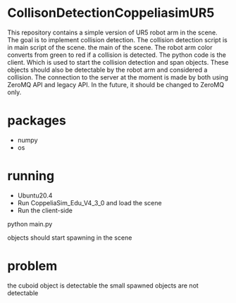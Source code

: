 # CollisonDetectionCoppeliasimUR5
This repository contains a simple version of UR5 robot arm in the scene. The goal is to implement collision detection. The collision detection script is in main script of the scene. the main of the scene.
The robot arm color converts from green to red if a collision is detected. 
The python code is the client. Which is used to start the collision detection and span objects. These objects should also be detectable by the robot arm and considered a collision.
The connection to the server at the moment is made by both using ZeroMQ API and legacy API. In the future, it should be changed to ZeroMQ only.


# packages
- numpy
- os 

# running 
- Ubuntu20.4
- Run CoppeliaSim_Edu_V4_3_0 and load the scene
- Run the client-side 

python main.py


objects should start spawning in the scene

# problem 
the cuboid object is detectable 
the small spawned objects are not detectable
